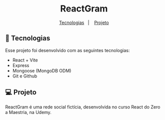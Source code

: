 <h1 align="center"> ReactGram </h1>

<p align="center">
  <a href="#-tecnologias">Tecnologias</a>&nbsp;&nbsp;&nbsp;|&nbsp;&nbsp;&nbsp;
  <a href="#-projeto">Projeto</a>
</p>

## 🚀 Tecnologias

Esse projeto foi desenvolvido com as seguintes tecnologias:

- React + Vite
- Express
- Mongoose (MongoDB ODM)
- Git e Github

## 💻 Projeto

ReactGram é uma rede social fictícia, desenvolvida no curso React do Zero a Maestria, na Udemy.
